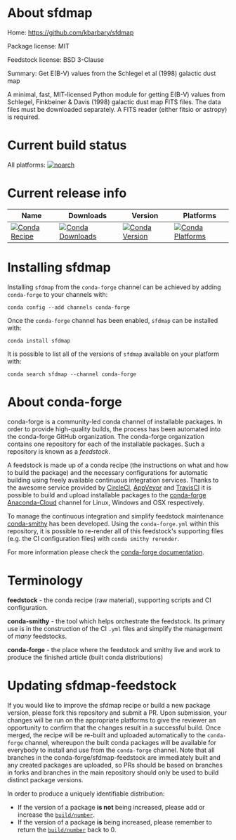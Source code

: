 About sfdmap
============

Home: https://github.com/kbarbary/sfdmap

Package license: MIT

Feedstock license: BSD 3-Clause

Summary: Get E(B-V) values from the Schlegel et al (1998) galactic dust map

A minimal, fast, MIT-licensed Python module for getting E(B-V)
values from Schlegel, Finkbeiner & Davis (1998) galactic dust map FITS
files. The data files must be downloaded separately. A FITS reader
(either fitsio or astropy) is required.


Current build status
====================

All platforms:
[![noarch](https://img.shields.io/circleci/project/github/conda-forge/sfdmap-feedstock/master.svg?label=noarch)](https://circleci.com/gh/conda-forge/sfdmap-feedstock)

Current release info
====================

| Name | Downloads | Version | Platforms |
| --- | --- | --- | --- |
| [![Conda Recipe](https://img.shields.io/badge/recipe-sfdmap-green.svg)](https://anaconda.org/conda-forge/sfdmap) | [![Conda Downloads](https://img.shields.io/conda/dn/conda-forge/sfdmap.svg)](https://anaconda.org/conda-forge/sfdmap) | [![Conda Version](https://img.shields.io/conda/vn/conda-forge/sfdmap.svg)](https://anaconda.org/conda-forge/sfdmap) | [![Conda Platforms](https://img.shields.io/conda/pn/conda-forge/sfdmap.svg)](https://anaconda.org/conda-forge/sfdmap) |

Installing sfdmap
=================

Installing `sfdmap` from the `conda-forge` channel can be achieved by adding `conda-forge` to your channels with:

```
conda config --add channels conda-forge
```

Once the `conda-forge` channel has been enabled, `sfdmap` can be installed with:

```
conda install sfdmap
```

It is possible to list all of the versions of `sfdmap` available on your platform with:

```
conda search sfdmap --channel conda-forge
```


About conda-forge
=================

conda-forge is a community-led conda channel of installable packages.
In order to provide high-quality builds, the process has been automated into the
conda-forge GitHub organization. The conda-forge organization contains one repository
for each of the installable packages. Such a repository is known as a *feedstock*.

A feedstock is made up of a conda recipe (the instructions on what and how to build
the package) and the necessary configurations for automatic building using freely
available continuous integration services. Thanks to the awesome service provided by
[CircleCI](https://circleci.com/), [AppVeyor](http://www.appveyor.com/)
and [TravisCI](https://travis-ci.org/) it is possible to build and upload installable
packages to the [conda-forge](https://anaconda.org/conda-forge)
[Anaconda-Cloud](http://docs.anaconda.org/) channel for Linux, Windows and OSX respectively.

To manage the continuous integration and simplify feedstock maintenance
[conda-smithy](http://github.com/conda-forge/conda-smithy) has been developed.
Using the ``conda-forge.yml`` within this repository, it is possible to re-render all of
this feedstock's supporting files (e.g. the CI configuration files) with ``conda smithy rerender``.

For more information please check the [conda-forge documentation](https://conda-forge.org/docs/).

Terminology
===========

**feedstock** - the conda recipe (raw material), supporting scripts and CI configuration.

**conda-smithy** - the tool which helps orchestrate the feedstock.
                   Its primary use is in the construction of the CI ``.yml`` files
                   and simplify the management of *many* feedstocks.

**conda-forge** - the place where the feedstock and smithy live and work to
                  produce the finished article (built conda distributions)


Updating sfdmap-feedstock
=========================

If you would like to improve the sfdmap recipe or build a new
package version, please fork this repository and submit a PR. Upon submission,
your changes will be run on the appropriate platforms to give the reviewer an
opportunity to confirm that the changes result in a successful build. Once
merged, the recipe will be re-built and uploaded automatically to the
`conda-forge` channel, whereupon the built conda packages will be available for
everybody to install and use from the `conda-forge` channel.
Note that all branches in the conda-forge/sfdmap-feedstock are
immediately built and any created packages are uploaded, so PRs should be based
on branches in forks and branches in the main repository should only be used to
build distinct package versions.

In order to produce a uniquely identifiable distribution:
 * If the version of a package **is not** being increased, please add or increase
   the [``build/number``](http://conda.pydata.org/docs/building/meta-yaml.html#build-number-and-string).
 * If the version of a package **is** being increased, please remember to return
   the [``build/number``](http://conda.pydata.org/docs/building/meta-yaml.html#build-number-and-string)
   back to 0.